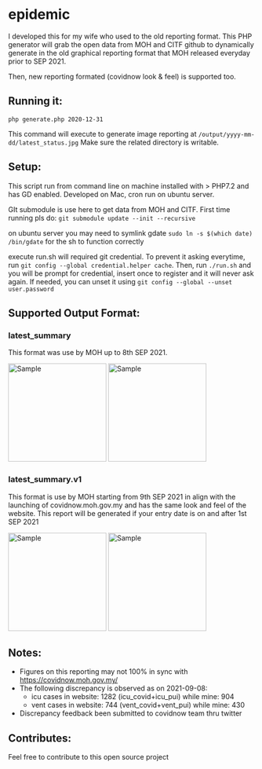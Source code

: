 # epidemic

I developed this for my wife who used to the old reporting format. This PHP generator will grab the open data from MOH and CITF github to dynamically generate in the old graphical reporting format that MOH released everyday prior to SEP 2021. 

Then, new reporting formated (covidnow look & feel) is supported too.

## Running it:
```php generate.php 2020-12-31```

This command will execute to generate image reporting at `/output/yyyy-mm-dd/latest_status.jpg`
Make sure the related directory is writable.

## Setup:
This script run from command line on machine installed with > PHP7.2 and has GD enabled. Developed on Mac, cron run on ubuntu server.

GIt submodule is use here to get data from MOH and CITF. First time running pls do: `git submodule update --init --recursive`

on ubuntu server you may need to symlink gdate `sudo ln -s $(which date) /bin/gdate` for the sh to function correctly

execute run.sh will required git credential. To prevent it asking everytime, run `git config --global credential.helper cache`.
Then, run `./run.sh` and you will be prompt for credential, insert once to register and it will never ask again. 
If needed, you can unset it using `git config --global --unset user.password`

## Supported Output Format:

### latest_summary
This format was use by MOH up to 8th SEP 2021.

<img src="https://github.com/exiang/epidemic/blob/main/original/latest_status.jpg?raw=true" alt="Sample" width="200" />&nbsp;<img src="https://github.com/exiang/epidemic/blob/main/template/latest_status.jpg?raw=true" alt="Sample" width="200" />

### latest_summary.v1
This format is use by MOH starting from 9th SEP 2021 in align with the launching of covidnow.moh.gov.my and has the same look and feel of the website.
This report will be generated if your entry date is on and after 1st SEP 2021

<img src="https://github.com/exiang/epidemic/blob/main/original/latest_status.v1.jpg?raw=true" alt="Sample" width="200" />&nbsp;<img src="https://github.com/exiang/epidemic/blob/main/template/latest_status.v1.jpg?raw=true" alt="Sample" width="200" />

## Notes:
- Figures on this reporting may not 100% in sync with https://covidnow.moh.gov.my/
- The following discrepancy is observed as on 2021-09-08: 
  - icu cases in website: 1282 (icu_covid+icu_pui) while mine: 904
  - vent cases in website: 744 (vent_covid+vent_pui) while mine: 430
- Discrepancy feedback been submitted to covidnow team thru twitter

## Contributes:
Feel free to contribute to this open source project

